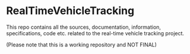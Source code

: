 # RealTimeVehicleTracking
This repo contains all the sources, documentation, information, specifications, code etc. related to the real-time vehicle tracking project. 

(Please note that this is a working repository and NOT FINAL)
